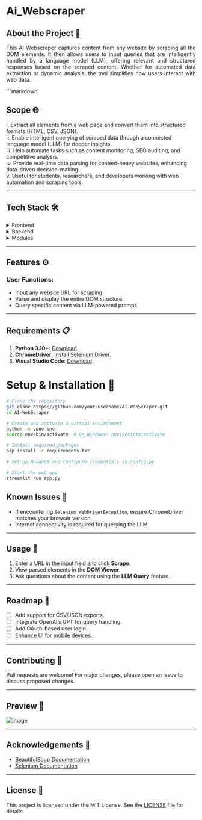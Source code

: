 # Ai_Webscraper
## About the Project 🤖
<div align="center">  <p align="justify"> This AI Webscraper captures content from any website by scraping all the DOM elements. It then allows users to input queries that are intelligently handled by a language model (LLM), offering relevant and structured responses based on the scraped content. Whether for automated data extraction or dynamic analysis, the tool simplifies how users interact with web data. </p> </div>
```markdown

## Scope 🌐
i. Extract all elements from a web page and convert them into structured formats (HTML, CSV, JSON).  
ii. Enable intelligent querying of scraped data through a connected language model (LLM) for deeper insights.  
iii. Help automate tasks such as content monitoring, SEO auditing, and competitive analysis.  
iv. Provide real-time data parsing for content-heavy websites, enhancing data-driven decision-making.  
v. Useful for students, researchers, and developers working with web automation and scraping tools.  

---

## Tech Stack 🛠️
<details>  
<summary>Frontend</summary>  
<ul>  
<li><a href="https://streamlit.io/">Streamlit</a></li>  
<li><a href="https://developer.mozilla.org/en-US/docs/Learn/HTML">HTML</a></li>  
<li><a href="https://developer.mozilla.org/en-US/docs/Web/CSS">CSS</a></li>  
<li><a href="https://developer.mozilla.org/en-US/docs/Learn/JavaScript">JavaScript</a></li>  
</ul>  
</details>  

<details>  
<summary>Backend</summary>  
<ul>  
<li><a href="https://www.python.org/">Python</a></li>  
<li><a href="https://flask.palletsprojects.com/">Flask</a></li>  
</ul>  
</details>  

<details>  
<summary>Modules</summary>  
<ul>  
<li><a href="https://beautiful-soup-4.readthedocs.io/">BeautifulSoup</a></li>  
<li><a href="https://pandas.pydata.org/">pandas</a></li>  
<li><a href="https://www.selenium.dev/">Selenium</a></li>  
<li><a href="https://www.openai.com/">OpenAI API</a></li>  
</ul>  
</details>  

---

## Features ⚙️

### User Functions:
- Input any website URL for scraping.  
- Parse and display the entire DOM structure.  
- Query specific content via LLM-powered prompt.  

---

## Requirements 📋
1. **Python 3.10+**: [Download](https://www.python.org/downloads/).  
2. **ChromeDriver**: [Install Selenium Driver](https://chromedriver.chromium.org/downloads).  
3. **Visual Studio Code**: [Download](https://code.visualstudio.com/Download).  

# Setup & Installation 🚀

```bash
# Clone the repository
git clone https://github.com/your-username/AI-WebScraper.git
cd AI-WebScraper

# Create and activate a virtual environment
python -m venv env
source env/bin/activate  # On Windows: env\Scripts\activate

# Install required packages
pip install -r requirements.txt

# Set up MongoDB and configure credentials in config.py

# Start the web app
streamlit run app.py
```
## Known Issues 🚧
- If encountering `Selenium WebDriverException`, ensure ChromeDriver matches your browser version.  
- Internet connectivity is required for querying the LLM.  

---

## Usage 🎯
1. Enter a URL in the input field and click **Scrape**.  
2. View parsed elements in the **DOM Viewer**.  
3. Ask questions about the content using the **LLM Query** feature.  
---

## Roadmap 🚀
- [ ] Add support for CSV/JSON exports.  
- [ ] Integrate OpenAI’s GPT for query handling.  
- [ ] Add OAuth-based user login.  
- [ ] Enhance UI for mobile devices.  

---

## Contributing 🤝
Pull requests are welcome! For major changes, please open an issue to discuss proposed changes.  

---

## Preview 👀
![image](https://github.com/user-attachments/assets/189aab8e-5e3c-40d4-b6de-77641380fe80)

---

## Acknowledgements 🎉
- [BeautifulSoup Documentation](https://beautiful-soup-4.readthedocs.io/)  
- [Selenium Documentation](https://www.selenium.dev/documentation/)  

---

## License 📄
This project is licensed under the MIT License. See the [LICENSE](LICENSE) file for details.


